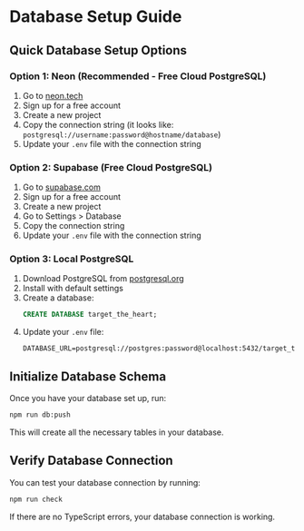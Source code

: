 # Database Setup Guide

## Quick Database Setup Options

### Option 1: Neon (Recommended - Free Cloud PostgreSQL)
1. Go to [neon.tech](https://neon.tech/)
2. Sign up for a free account
3. Create a new project
4. Copy the connection string (it looks like: `postgresql://username:password@hostname/database`)
5. Update your `.env` file with the connection string

### Option 2: Supabase (Free Cloud PostgreSQL)
1. Go to [supabase.com](https://supabase.com/)
2. Sign up for a free account
3. Create a new project
4. Go to Settings > Database
5. Copy the connection string
6. Update your `.env` file with the connection string

### Option 3: Local PostgreSQL
1. Download PostgreSQL from [postgresql.org](https://www.postgresql.org/download/windows/)
2. Install with default settings
3. Create a database:
   ```sql
   CREATE DATABASE target_the_heart;
   ```
4. Update your `.env` file:
   ```
   DATABASE_URL=postgresql://postgres:password@localhost:5432/target_the_heart
   ```

## Initialize Database Schema

Once you have your database set up, run:

```bash
npm run db:push
```

This will create all the necessary tables in your database.

## Verify Database Connection

You can test your database connection by running:

```bash
npm run check
```

If there are no TypeScript errors, your database connection is working.
